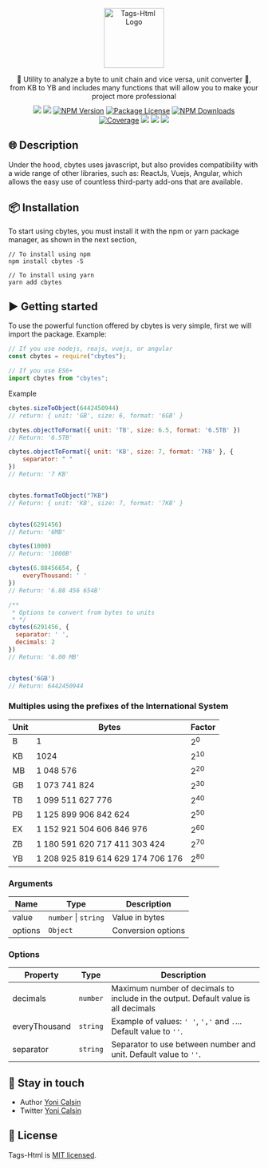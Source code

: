 <p align="center">
  <a href="https://github.com/yonicb/tags-html" target="blank"><img src="https://i.ibb.co/Gx11swj/tags-html-logo.png" width="120" alt="Tags-Html Logo" /></a>
</p>

<p align="center" style="max-width: 600px; margin: 10px auto;">
🎁 Utility to analyze a byte to unit chain and vice versa, unit converter ‍🌈, from KB to YB and includes many functions that will allow you to make your project more professional
</p>
<p align="center" style="max-width: 450px; margin: auto;">
   <a href="https://github.com/yonicb/tags-html"><img src="https://img.shields.io/badge/all_contributors-1-orange.svg?style=flat-square" /></a>
   <a href="https://github.com/yonicb/tags-html"><img src="https://img.shields.io/spiget/stars/1000?color=brightgreen&label=Star&logo=github" /></a>
   <a href="https://www.npmjs.com/tags-html" target="_blank">
   <img src="https://img.shields.io/npm/v/tags-html" alt="NPM Version" /></a>
   <a href="https://www.npmjs.com/tags-html" target="_blank">
   <img src="https://img.shields.io/npm/l/tags-html" alt="Package License" /></a>
   <a href="https://www.npmjs.com/tags-html" target="_blank">
   <img src="https://img.shields.io/npm/dm/tags-html" alt="NPM Downloads" /></a>
   <a href="https://github.com/yonicb/tags-html" target="_blank">
   <img src="https://s3.amazonaws.com/assets.coveralls.io/badges/coveralls_95.svg" alt="Coverage" /></a>
   <a href="https://github.com/yonicb/tags-html"><img src="https://img.shields.io/badge/Github%20Page-tags.html-yellow?style=flat-square&logo=github" /></a>
   <a href="https://github.com/yonicb"><img src="https://img.shields.io/badge/Author-Yoni%20Calsin-blueviolet?style=flat-square&logo=appveyor" /></a>
   <a href="https://twitter.com/yonicalsin" target="_blank">
   <img src="https://img.shields.io/twitter/follow/yonicalsin.svg?style=social&label=Follow"></a>
</p>

## 🌐 Description

<p>
Under the hood, cbytes uses javascript, but also provides compatibility with a wide range of other libraries, such as: ReactJs, Vuejs, Angular, which allows the easy use of countless third-party add-ons that are available.
</p>

## 📦 Installation
<p>
To start using cbytes, you must install it with the npm or yarn package manager, as shown in the next section,
</p>

``` properties
// To install using npm
npm install cbytes -S

// To install using yarn
yarn add cbytes
```

## ▶️ Getting started
<p>
To use the powerful function offered by cbytes is very simple, first we will import the package. Example:</p>

```js
// If you use nodejs, reajs, vuejs, or angular
const cbytes = require("cbytes");

// If you use ES6+
import cbytes from "cbytes";
```

<p>
Example
</p>


```js
cbytes.sizeToObject(6442450944)
// return: { unit: 'GB', size: 6, format: '6GB' }

cbytes.objectToFormat({ unit: 'TB', size: 6.5, format: '6.5TB' })
// Return: '6.5TB'

cbytes.objectToFormat({ unit: 'KB', size: 7, format: '7KB' }, {
    separator: " "
})
// Return: '7 KB'


cbytes.formatToObject("7KB")
// Return: { unit: 'KB', size: 7, format: '7KB' }


cbytes(6291456)
// Return: '6MB'

cbytes(1000)
// Return: '1000B'

cbytes(6.88456654, {
    everyThousand: ' '
})
// Return: '6.88 456 654B'

/**
 * Options to convert from bytes to units
 * */
cbytes(6291456, {
  separator: ' ',
  decimals: 2
})
// Return: '6.00 MB'


cbytes('6GB')
// Return: 6442450944

```

### Multiples using the prefixes of the International System

| Unit  | Bytes                             | Factor        |
|----|-----------------------------------|---------------|
| B  |                 1                 | 2<sup>0</sup> |
| KB |                1024               | 2<sup>10</sup> |
| MB |             1 048 576             | 2<sup>20</sup> |
| GB |           1 073 741 824           | 2<sup>30</sup> |
| TB |         1 099 511 627 776         | 2<sup>40</sup> |
| PB |       1 125 899 906 842 624       | 2<sup>50</sup> |
| EX |     1 152 921 504 606 846 976     | 2<sup>60</sup> |
| ZB |   1 180 591 620 717 411 303 424   | 2<sup>70</sup> |
| YB | 1 208 925 819 614 629 174 706 176 | 2<sup>80</sup> |

### Arguments

| Name    | Type     | Description        |
|---------|----------|--------------------|
| value   | `number` \| `string` | Value in bytes     |
| options | `Object` | Conversion options |

### Options

| Property          | Type   | Description                                                                             |
|-------------------|--------|-----------------------------------------------------------------------------------------|
| decimals | `number` | Maximum number of decimals to include in the output. Default value is all decimals |
| everyThousand | `string` | Example of values: `' '`, `','` and `.`... Default value to `''`. |
| separator | `string` | Separator to use between number and unit. Default value to `''`. |


## 🎩 Stay in touch

* Author [Yoni Calsin](https://github.com/yonicb)
* Twitter [Yoni Calsin](https://twitter.com/yonicalsin)

## 📜 License

Tags-Html is [MIT licensed](LICENSE).
